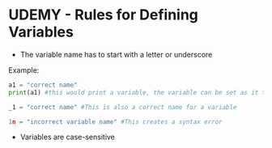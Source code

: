 # UDEMY - Rules for Defining Variables

* The variable name has to start with a letter or underscore

Example:

```python
a1 = "correct name"
print(a1) #this would print a variable, the variable can be set as it follows the rule listed above

_1 = "correct name" #This is also a correct name for a variable

1n = "incorrect variable name" #This creates a syntax error
```

* Variables are case-sensitive